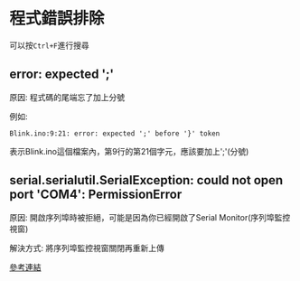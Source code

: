 # 程式錯誤排除
可以按`Ctrl+F`進行搜尋

## error: expected ';'

原因: 程式碼的尾端忘了加上分號

例如:
```c++=
Blink.ino:9:21: error: expected ';' before '}' token
```
表示Blink.ino這個檔案內，第9行的第21個字元，應該要加上';'(分號)

## serial.serialutil.SerialException: could not open port 'COM4': PermissionError

原因: 開啟序列埠時被拒絕，可能是因為你已經開啟了Serial Monitor(序列埠監控視窗)

解決方式: 將序列埠監控視窗關閉再重新上傳

[參考連結](https://stackoverflow.com/a/62467039)
